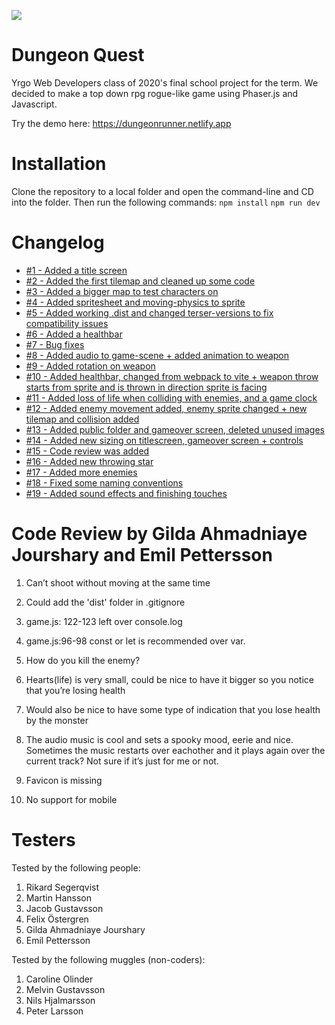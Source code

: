 ![](https://media0.giphy.com/media/9AooPIXbwxI40/giphy.gif?cid=ecf05e47v7wycaec03ddh4s2waezqop0kmu33gkv1qe4f1tb&rid=giphy.gif&ct=g)

# Dungeon Quest

Yrgo Web Developers class of 2020's final school project for the term.
We decided to make a top down rpg rogue-like game using Phaser.js and Javascript.

Try the demo here: https://dungeonrunner.netlify.app

# Installation

Clone the repository to a local folder and open the command-line and CD into the folder.
Then run the following commands:
`npm install`
`npm run dev`

# Changelog

- [#1 - Added a title screen](https://github.com/Icarium2/Level-Up/pull/1/commits/241cf2586a7f0d354492bea0ba19c1b99618a941)
- [#2 - Added the first tilemap and cleaned up some code](https://github.com/Icarium2/Level-Up/pull/3/commits/c9380b0cf1a49156f9eca94caaaf83b33e2ae6b9)
- [#3 - Added a bigger map to test characters on](https://github.com/Icarium2/Level-Up/pull/4/commits/01d961a0e1741dce4e153431a71f868cc377da79)
- [#4 - Added spritesheet and moving-physics to sprite](https://github.com/Icarium2/Level-Up/pull/5/commits/81e4164b270baab6a64baf04f090adb4b6915096)
- [#5 - Added working .dist and changed terser-versions to fix compatibility issues](https://github.com/Icarium2/Level-Up/pull/6/commits/a550ab51ebb8d0d6b29a69a37d8dcbe47a8ac1d8)
- [#6 - Added a healthbar](https://github.com/Icarium2/Level-Up/pull/7/commits/6ec5ab3da1bf80e4816541194a90c56a089d0eaf)
- [#7 - Bug fixes](https://github.com/Icarium2/Level-Up/pull/9/commits/82e28a4a68342372c9cd47e8c879a7e9545ca569)
- [#8 - Added audio to game-scene + added animation to weapon](https://github.com/Icarium2/Level-Up/pull/10/commits/6d592870dbb1eb2cbc699ee66792499e131d3447)
- [#9 - Added rotation on weapon](https://github.com/Icarium2/Level-Up/pull/11/commits/992625720ffdb8e8d101d1089648e16a65e0d05f)
- [#10 - Added healthbar, changed from webpack to vite + weapon throw starts from sprite and is thrown in direction sprite is facing](https://github.com/Icarium2/Level-Up/pull/12)
- [#11 - Added loss of life when colliding with enemies, and a game clock](https://github.com/Icarium2/Level-Up/pull/13/commits/1c3db19349593d3b229607c7fb24c7e7d89916a3)
- [#12 - Added enemy movement added, enemy sprite changed + new tilemap and collision added](https://github.com/Icarium2/Level-Up/pull/15/commits)
- [#13 - Added public folder and gameover screen, deleted unused images](https://github.com/Icarium2/Level-Up/pull/16/commits)
- [#14 - Added new sizing on titlescreen, gameover screen + controls](https://github.com/Icarium2/Level-Up/pull/17/commits/bbe8a638f712337940d87b5e9816eda3b2186823)
- [#15 - Code review was added](https://github.com/Icarium2/Level-Up/pull/18/commits/d296186c146a60ebd8c9106697c398752096e2c2)
- [#16 - Added new throwing star](https://github.com/Icarium2/Level-Up/pull/19/commits/e60d6cab01f7ecfb5488b4baee29ecf688fb3d8c)
- [#17 - Added more enemies](https://github.com/Icarium2/Level-Up/pull/20/commits/e8a6c22626844d40e15c88a86e48a49c247492de)
- [#18 - Fixed some naming conventions](https://github.com/Icarium2/Level-Up/pull/21/commits/4af46d0bfe66fd54724e41eabbfd1455e65dd996)
- [#19 - Added sound effects and finishing touches](https://github.com/Icarium2/Level-Up/pull/22/commits/e97986507a4472ed01f290faee390fa6aefbac8f)

# Code Review by Gilda Ahmadniaye Jourshary and Emil Pettersson

1. Can’t shoot without moving at the same time

2. Could add the 'dist' folder in .gitignore

3. game.js: 122-123 left over console.log 

4. game.js:96-98 const or let is recommended over var.

5. How do you kill the enemy?
 
6. Hearts(life) is very small, could be nice to have it bigger so you notice that you’re losing health 

7. Would also be nice to have some type of indication that you lose health by the monster

8. The audio music is cool and sets a spooky mood, eerie and nice. Sometimes the music restarts over eachother and it plays again over the current track? Not sure if it’s just for me or not. 

9. Favicon is missing

10. No support for mobile

# Testers

Tested by the following people:


1. Rikard Segerqvist
2. Martin Hansson
3. Jacob Gustavsson
4. Felix Östergren
5. Gilda Ahmadniaye Jourshary
6. Emil Pettersson


Tested by the following muggles (non-coders):

1. Caroline Olinder
2. Melvin Gustavsson
3. Nils Hjalmarsson
4. Peter Larsson

```

```
